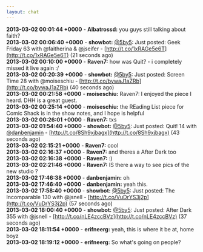 ```yaml
---
layout: chat
---
```

**2013-03-02 00:01:44 +0000** - **Albatrossd:** you guys still talking about faith?  
**2013-03-02 00:06:40 +0000** - **showbot:** [@5by5](http://twitter.com/5by5): Just posted: Geek Friday 63 with @faitherina &amp; @jseifer - [http://t.co/1xRAGe5e6T](http://t.co/1xRAGe5e6T) (21 seconds ago)  
**2013-03-02 00:10:00 +0000** - **Raven7:** how was Quit? - i completely missed it live again :/  
**2013-03-02 00:20:39 +0000** - **showbot:** [@5by5](http://twitter.com/5by5): Just posted: Screen Time 28 with @moiseschiu - [http://t.co/bywaJ1aZRb](http://t.co/bywaJ1aZRb) (40 seconds ago)  
**2013-03-02 00:21:58 +0000** - **moiseschiu:** Raven7: I enjoyed the piece I heard. DHH is a great guest.  
**2013-03-02 00:25:14 +0000** - **moiseschiu:** the REading List piece for Comic Shack is in the show notes, and I hope is helpful  
**2013-03-02 00:26:01 +0000** - **Raven7:** txs  
**2013-03-02 01:54:40 +0000** - **showbot:** [@5by5](http://twitter.com/5by5): Just posted: Quit! 14 with [@danbenjamin](http://twitter.com/danbenjamin) - [http://t.co/8Sh9xjbagx](http://t.co/8Sh9xjbagx) (43 seconds ago)  
**2013-03-02 02:15:21 +0000** - **Raven7:** cool  
**2013-03-02 02:16:37 +0000** - **Raven7:** and theres a After Dark too  
**2013-03-02 02:16:38 +0000** - **Raven7:** :)  
**2013-03-02 02:21:46 +0000** - **Raven7:** IS there a way to see pics of the new studio ?  
**2013-03-02 17:46:38 +0000** - **danbenjamin:** oh  
**2013-03-02 17:46:40 +0000** - **danbenjamin:** yeah this.  
**2013-03-02 17:58:40 +0000** - **showbot:** [@5by5](http://twitter.com/5by5): Just posted: The Incomparable 130 with @jsnell - [http://t.co/VuDrYS3j2p](http://t.co/VuDrYS3j2p) (57 seconds ago)  
**2013-03-02 18:00:40 +0000** - **showbot:** [@5by5](http://twitter.com/5by5): Just posted: After Dark 355 with @jsnell - [http://t.co/nLE4zccBVz](http://t.co/nLE4zccBVz) (37 seconds ago)  
**2013-03-02 18:11:54 +0000** - **erifneerg:** yeah, this is where it be at, home boyz  
**2013-03-02 18:19:12 +0000** - **erifneerg:** So what&apos;s going on people?  
